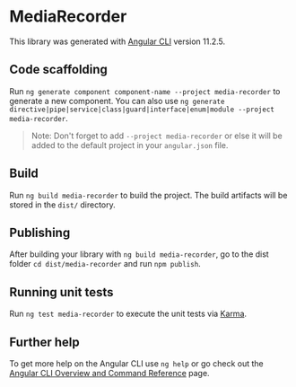 # MediaRecorder

This library was generated with [Angular CLI](https://github.com/angular/angular-cli) version 11.2.5.

## Code scaffolding

Run `ng generate component component-name --project media-recorder` to generate a new component. You can also use `ng generate directive|pipe|service|class|guard|interface|enum|module --project media-recorder`.
> Note: Don't forget to add `--project media-recorder` or else it will be added to the default project in your `angular.json` file. 

## Build

Run `ng build media-recorder` to build the project. The build artifacts will be stored in the `dist/` directory.

## Publishing

After building your library with `ng build media-recorder`, go to the dist folder `cd dist/media-recorder` and run `npm publish`.

## Running unit tests

Run `ng test media-recorder` to execute the unit tests via [Karma](https://karma-runner.github.io).

## Further help

To get more help on the Angular CLI use `ng help` or go check out the [Angular CLI Overview and Command Reference](https://angular.io/cli) page.
